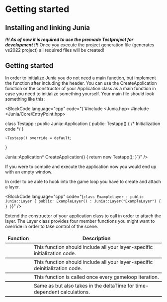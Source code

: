 <script lang="ts">
	import BlockCode from "$lib/block-code.svelte";
	import InlineCode from "$lib/inline-code.svelte";
</script>

# Getting started
## Installing and linking Junia
_**!!! As of now it is required to use the premade Testproject for development !!!**_
Once you execute the project generation file (generates vs2022 project) all required files will be created!

## Getting started
In order to initialize Junia you do not need a main function, but implement the <InlineCode url="headerfiles/core/EntryPoint#CreateApplication" code="Junia::Application* CreateApplication()" /> function after including the <InlineCode url="headerfiles/core/EntryPoint" code="<Junia/Core/EntryPoint.hpp>" /> header. You can use the CreateApplication function or the constructor of your Application class as a main function in case you need to initialize something yourself. Your main file should look something like this:

<BlockCode language="cpp" code="{`#include <Junia.hpp>
#include <Junia/Core/EntryPoint.hpp>
	
class Testapp : public Junia::Application
{
public:
    Testapp()
    {
        /* Initialization code */
    }
    
    ~Testapp() override = default;
}
	
Junia::Application* CreateApplication() { return new Testapp(); }`}" />

If you were to compile and execute the application now you would end up with an empty window.

In order to be able to hook into the game loop you have to create and attach a layer.

<BlockCode language="cpp" code="{`class ExampleLayer : public Junia::Layer
{
public:
    ExampleLayer() : Junia::Layer("ExampleLayer") { }
}`}" />

Extend the constructor of your application class to call <InlineCode url="" code="PushLayerBack(new ExampleLayer());" /> in order to attach the layer.
The Layer class provides four member functions you might want to override in order to take control of the scene.

| Function | Description |
| --- | --- |
| <InlineCode url="" code="void OnEnable()" /> | This function should include all your layer-specific initialization code. |
| <InlineCode url="" code="void OnDisable()" /> | This function should include all your layer-specific deinitialization code. |
| <InlineCode url="" code="void OnUpdate()" /> | This function is called once every gameloop iteration. |
| <InlineCode url="" code="void OnUpdate(Junia::Timestep deltaTime)" /> | Same as <InlineCode url="" code="OnUpdate()" /> but also takes in the deltaTime for time-dependent calculations. |

<style>

	table {
		border: 0px;
		border-style: solid;
		border-collapse: collapse;
	}

	th, td {
		border: 0;
		border-bottom: 2px;
		border-style: solid;
	}

	tr:hover {
		background-color: coral;
	}

</style>